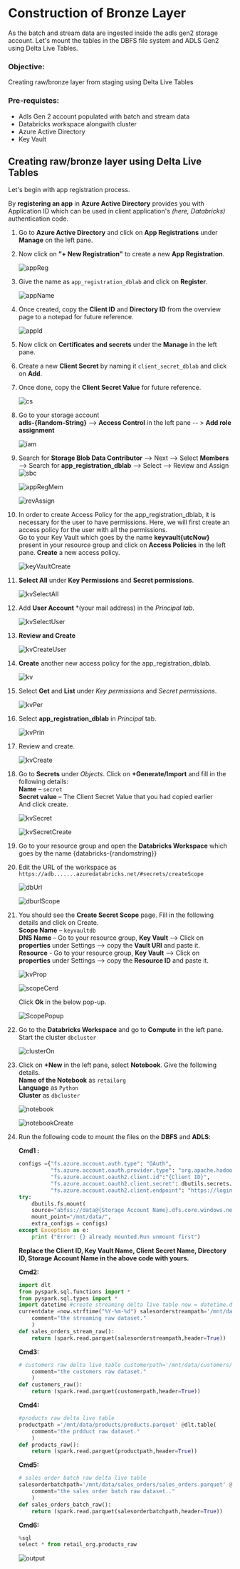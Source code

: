 # Construction of Bronze Layer

As the batch and stream data are ingested inside the adls gen2 storage account. Let's mount the tables in the DBFS file system and ADLS Gen2 using Delta Live Tables.

### Objective:
Creating raw/bronze layer from staging using Delta Live Tables

### Pre-requistes:
* Adls Gen 2 account populated with batch and stream data
* Databricks workspace alongwith cluster
* Azure Active Directory
* Key Vault

## Creating raw/bronze layer using Delta Live Tables

Let's begin with app registration process.

By **registering an app** in **Azure Active Directory** provides you with Application ID which can be used in client application's *(here, Databricks)* 
authentication code. 

1.	Go to **Azure Active Directory** and click on **App Registrations** under **Manage** on the left pane.
3.	Now click on **"+ New Registration"** to create a new **App Registration**.

    ![appReg](./assets/1c-app_reg.jpg "app reg")

5.	Give the name as ``app_registration_dblab`` and click on **Register**.

    ![appName](./assets/2c-app_name.jpg "app name")

7.	Once created, copy the **Client ID** and **Directory ID** from the overview page to a notepad for future reference.

    ![appId](./assets/3c-app_id.jpg "app id")

9.	Now click on **Certificates and secrets** under the **Manage** in the left pane.
11.	Create a new **Client Secret** by naming it ``client_secret_dblab`` and click on **Add**.
15.	Once done, copy the **Client Secret Value** for future reference.

    ![cs](./assets/4c-cs.jpg "Cs")
    
17.	  Go to your storage account  
      **adls-{Random-String}** --> **Access Control** in the left pane -- > **Add role assignment**  
      
      ![iam](./assets/5c-iam.jpg "Iam")
      
18. Search for **Storage Blob Data Contributor** --> Next --> Select **Members** --> Search for **app_registration_dblab** --> Select --> Review and Assign
    ![sbc](./assets/6c-sbc.jpg "Sbc")
      
    ![appRegMem](./assets/7c-app_reg_mem.jpg "App Reg Mem")
    
    ![revAssign](./assets/8c-rev_assign.jpg "Rev Assign")
    
19.	  In order to create Access Policy for the app_registration_dblab, it is necessary for the user to have permissions. Here, we will first create an access policy for the user with all the permissions.  
  	  Go to your Key Vault which goes by the name **keyvault{utcNow}** present in your resource group and click on **Access Policies** in the left pane. **Create** a new access policy.
      
      ![keyVaultCreate](./assets/24c-key_vault_create.jpg "Key Vault Create")
      
20. **Select All** under **Key Permissions** and **Secret permissions**.
    
    ![kvSelectAll](./assets/25c-kv_select_all.jpg "Kv Select All")
    
22. Add **User Account** *(your mail address) in the *Principal tab*.
    
    ![kvSelectUser](./assets/26c-kv_select_user.jpg "Kv Select User")
    
24. **Review and Create**
    
    ![kvCreateUser](./assets/27c-kv_create_user.jpg "Kv Create User")
    
20. **Create** another new access policy for the app_registration_dblab.
    
    ![kv](./assets/9c-kv.jpg "Kv")
    
22. Select **Get** and **List** under *Key permissions* and *Secret permissions*.
    
    ![kvPer](./assets/10c-kvper.jpg "Kv Per")
    
21. Select **app_registration_dblab** in *Principal* tab.
    
    ![kvPrin](./assets/11c-kvprin.jpg "Kv Prin")
    
23. Review and create.
    
    ![kvCreate](./assets/12c-kv_create.jpg "Kv Create")
    
25.	  Go to **Secrets** under *Objects*. Click on **+Generate/Import** and fill in the following details:  
      **Name** – ``secret``  
      **Secret value** – The Client Secret Value that you had copied earlier  
      And click create.

      ![kvSecret](./assets/13c-kv_secret.jpg "Kv Secret")
      
      ![kvSecretCreate](./assets/14c-kv_secret_create.jpg "Kv Secret Create")
    
11.	Go to your resource group and open the **Databricks Workspace** which goes by the name {databricks-{randomstring}}
13.	Edit the URL of the workspace as ``https://adb.......azuredatabricks.net/#secrets/createScope``

    ![dbUrl](./assets/15c-db_url.jpg "Db Url")
    
    ![dburlScope](./assets/16c-dburl_Scope.jpg "Dburl Scope")
    
15.	  You should see the **Create Secret Scope** page. Fill in the following details and click on Create.  
      **Scope Name** – ``keyvaultdb``  
      **DNS Name** – Go to your resource group, **Key Vault** --> Click on **properties** under Settings --> copy the **Vault URI** and paste it.  
      **Resource** -  Go to your resource group, **Key Vault** --> Click on **properties** under Settings --> copy the **Resource ID** and paste it.  

      ![kvProp](./assets/17c-kv_prop.jpg "Kv Prop")
      
      ![scopeCerd](./assets/18c-scope_cerd.jpg "Scope Cerd")
      
      Click **Ok** in the below pop-up.
      
      ![ScopePopup](./assets/19c-scope_popup.jpg "Scope Popup")
    
14.	Go to the **Databricks Workspace** and go to **Compute** in the left pane. Start the cluster ``dbcluster``

    ![clusterOn](./assets/20c-cluster_on.jpg "Cluster On")
   
16.	  Click on **+New** in the left pane, select **Notebook**. Give the following details.  
  	  **Name of the Notebook** as ``retailorg``  
      **Language** as ``Python``  
      **Cluster** as ``dbcluster``

      ![notebook](./assets/21c-notebook.jpg "Notebook")
      
      ![notebookCreate](./assets/22c-notebook_create.jpg "Notebook Create")
    
18.	Run the following code to mount the files on the **DBFS** and **ADLS**:

    **Cmd1 :**
    ```python
    configs ={"fs.azure.account.auth.type": "OAuth",
              "fs.azure.account.oauth.provider.type": "org.apache.hadoop.fs.azurebfs.oauth2.ClientCredsTokenProvider",
              "fs.azure.account.oauth2.client.id":"{Client ID}",
              "fs.azure.account.oauth2.client.secret": dbutils.secrets.get(scope="{keyvault name}",key="{client secret name}"),
              "fs.azure.account.oauth2.client.endpoint": "https://login.microsoftonline.com/{Directory ID}/oauth2/token" }
    try:
        dbutils.fs.mount(
        source="abfss://data@{Storage Account Name}.dfs.core.windows.net/",
        mount_point="/mnt/data/",
        extra_configs = configs)
    except Exception as e:
        print ("Error: {} already mounted.Run unmount first")
    ```

    **Replace the Client ID, Key Vault Name, Client Secret Name, Directory ID, Storage Account Name in the above code with yours.**

    **Cmd2:**
    ```python
    import dlt
    from pyspark.sql.functions import *
    from pyspark.sql.types import *
    import datetime #create streaming delta live table now = datetime.datetime.now()
    currentdate =now.strftime("%Y-%m-%d") salesorderstreampath='/mnt/data/'+currentdate+'/' @dlt.table(
        comment="the streaming raw dataset."
        )
    def sales_orders_stream_raw():
        return (spark.read.parquet(salesorderstreampath,header=True))
    ```

    **Cmd3:**
    ```python
    # customers raw delta live table customerpath='/mnt/data/customers/customers.parquet' @dlt.table(
        comment="the customers raw dataset."
        )
    def customers_raw():
        return (spark.read.parquet(customerpath,header=True))
    ```

    **Cmd4:**
    ```python
    #products raw delta live table
    productpath ='/mnt/data/products/products.parquet' @dlt.table(
        comment="the prdduct raw dataset."
        )
    def products_raw():
        return (spark.read.parquet(productpath,header=True))
    ```

    **Cmd5:**
    ```python
    # sales order batch raw delta live table
    salesorderbatchpath='/mnt/data/sales_orders/sales_orders.parquet' @dlt.table(
        comment="the sales order batch raw dataset.."
        )
    def sales_orders_batch_raw():
        return (spark.read.parquet(salesorderbatchpath,header=True))
    ```

    **Cmd6:**
    ```python
    %sql
    select * from retail_org.products_raw
    ```
    
    ![output](./assets/23c-output.jpg "Output")
